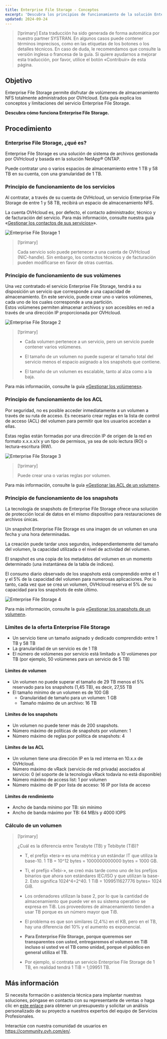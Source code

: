 ```yaml
---
title: Enterprise File Storage - Conceptos
excerpt: 'Descubra los principios de funcionamiento de la solución Enterprise File Storage'
updated: 2024-09-24
---
```


> [!primary]
> Esta traducción ha sido generada de forma automática por nuestro partner SYSTRAN. En algunos casos puede contener términos imprecisos, como en las etiquetas de los botones o los detalles técnicos. En caso de duda, le recomendamos que consulte la versión inglesa o francesa de la guía. Si quiere ayudarnos a mejorar esta traducción, por favor, utilice el botón «Contribuir» de esta página.
>

## Objetivo

Enterprise File Storage permite disfrutar de volúmenes de almacenamiento NFS totalmente administrados por OVHcloud. Esta guía explica los conceptos y limitaciones del servicio Enterprise File Storage.

**Descubra cómo funciona Enterprise File Storage.**

## Procedimiento

### Enterprise File Storage, ¿qué es?

Enterprise File Storage es una solución de sistema de archivos gestionada por OVHcloud y basada en la solución NetApp&#174; ONTAP.

Puede contratar uno o varios espacios de almacenamiento entre 1 TB y 58 TB en su cuenta, con una granularidad de 1 TB.

### Principio de funcionamiento de los servicios

Al contratar, a través de su cuenta de OVHcloud, un servicio Enterprise File Storage de entre 1 y 58 TB, recibirá un espacio de almacenamiento NFS.

La cuenta OVHcloud es, por defecto, el contacto administrador, técnico y de facturación del servicio. Para más información, consulte nuestra guía «[Gestionar los contactos de sus servicios»](/pages/account_and_service_management/account_information/managing_contacts)».

![Enterprise File Storage 1](images/Netapp_Concept_1.png)

> [!primary]
>
> Cada servicio solo puede pertenecer a una cuenta de OVHcloud (NIC-handle). Sin embargo, los contactos técnicos y de facturación pueden modificarse en favor de otras cuentas.
>

### Principio de funcionamiento de sus volúmenes

Una vez contratado el servicio Enterprise File Storage, tendrá a su disposición un servicio que corresponde a una capacidad de almacenamiento. En este servicio, puede crear uno o varios volúmenes, cada uno de los cuales corresponde a una partición.
<br>Estos volúmenes permiten almacenar archivos y son accesibles en red a través de una dirección IP proporcionada por OVHcloud.

![Enterprise File Storage 2](images/Netapp_Concept_2.png)

> [!primary]
>
> - Cada volumen pertenece a un servicio, pero un servicio puede contener varios volúmenes.
>
> - El tamaño de un volumen no puede superar el tamaño total del servicio menos el espacio asignado a los snapshots que contiene.
>
> - El tamaño de un volumen es escalable, tanto al alza como a la baja.
>

Para más información, consulte la guía [«Gestionar los volúmenes»](/pages/storage_and_backup/file_storage/enterprise_file_storage/netapp_volumes).

### Principio de funcionamiento de los ACL

Por seguridad, no es posible acceder inmediatamente a un volumen a través de su ruta de acceso. Es necesario crear reglas en la lista de control de acceso (ACL) del volumen para permitir que los usuarios accedan a ellas.

Estas reglas están formadas por una dirección IP de origen de la red en formato x.x.x.x/x y un tipo de permisos, ya sea de solo lectura (RO) o lectura-escritura (RW).

![Enterprise File Storage 3](images/Netapp_Concept_3.png)

> [!primary]
>
> Puede crear una o varias reglas por volumen.
>

Para más información, consulte la guía [«Gestionar las ACL de un volumen»](/pages/storage_and_backup/file_storage/enterprise_file_storage/netapp_volume_acl).

### Principio de funcionamiento de los snapshots

La tecnología de snapshots de Enterprise File Storage ofrece una solución de protección local de datos en el mismo dispositivo para restauraciones de archivos únicas.

Un snapshot Enterprise File Storage es una imagen de un volumen en una fecha y una hora determinadas.

La creación puede tardar unos segundos, independientemente del tamaño del volumen, la capacidad utilizada o el nivel de actividad del volumen.

El snapshot es una copia de los metadatos del volumen en un momento determinado (una instantánea de la tabla de índices).

El consumo diario observado de los snapshots está comprendido entre el 1 y el 5% de la capacidad del volumen para numerosas aplicaciones. Por lo tanto, cada vez que se crea un volumen, OVHcloud reserva el 5% de su capacidad para los snapshots de este último.

![Enterprise File Storage 4](images/Netapp_Concept_4.png)

Para más información, consulte la guía [«Gestionar los snapshots de un volumen»](/pages/storage_and_backup/file_storage/enterprise_file_storage/netapp_volume_snapshots).

### Límites de la oferta Enterprise File Storage

- Un servicio tiene un tamaño asignado y dedicado comprendido entre 1 TB y 58 TB
- La granularidad de un servicio es de 1 TB
- El número de volúmenes por servicio está limitado a 10 volúmenes por TB (por ejemplo, 50 volúmenes para un servicio de 5 TB)

#### Límites de volumen

- Un volumen no puede superar el tamaño de 29 TB menos el 5% reservado para los snapshots (1,45 TB), es decir, 27,55 TB
- El tamaño mínimo de un volumen es de 100 GB
    - Granularidad de tamaño para un volumen: 1 GB
    - Tamaño máximo de un archivo: 16 TB

#### Límites de los snapshots

- Un volumen no puede tener más de 200 snapshots.
- Número máximo de políticas de snapshots por volumen: 1
- Número máximo de reglas por política de snapshots: 4

#### Límites de las ACL

- Un volumen tiene una dirección IP en la red interna en 10.x.x de OVHcloud.
- Número máximo de vRack (servicio de red privada) asociados al servicio: 0 (el soporte de la tecnología vRack todavía no está disponible)
- Número máximo de access list: 1 por volumen
- Número máximo de IP por lista de acceso: 16 IP por lista de acceso

#### Límites de rendimiento

- Ancho de banda mínimo por TB: sin mínimo
- Ancho de banda máximo por TB: 64 MB/s y 4000 IOPS

### Cálculo de un volumen

> [!primary]
>
> ¿Cuál es la diferencia entre Terabyte (TB) y Tebibyte (TiB)?
>
> - T, el prefijo «tera-» es una métrica y un estándar IT que utiliza la base-10. 1 TB = 10^12 bytes = 1000000000000 bytes = 1000 GB.
>
> - Ti, el prefijo «Tebi-», se creó más tarde como uno de los prefijos binarios que ahora son estándares IEC/ISO y que utilizan la base-2. Esto significa 1024^4=2^40. 1 TiB = 1099511627776 bytes= 1024 GiB.
>
> - Los ordenadores utilizan la base 2, por lo que la cantidad de almacenamiento que puede ver en su sistema operativo se expresa en TiB. Los proveedores de almacenamiento tienden a usar TB porque es un número mayor que TiB.
>
> - El problema es que son similares (2,4%) en el KB, pero en el TB, hay una diferencia del 10% y el aumento es exponencial.
>
> - **Para Enterprise File Storage, porque queremos ser transparentes con usted, entregaremos el volumen en TiB incluso si usted ve el TB como unidad, porque el público en general utiliza el TB.**
>
> - Por ejemplo, si contrata un servicio Enterprise File Storage de 1 TB, en realidad tendrá 1 TiB = 1,09951 TB.
>

## Más información

Si necesita formación o asistencia técnica para implantar nuestras soluciones, póngase en contacto con su representante de ventas o haga clic en [este enlace](https://www.ovhcloud.com/es-es/professional-services/) para obtener un presupuesto y solicitar un análisis personalizado de su proyecto a nuestros expertos del equipo de Servicios Profesionales.

Interactúe con nuestra comunidad de usuarios en <https://community.ovh.com/en/>.
